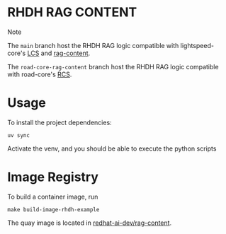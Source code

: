 # RHDH RAG CONTENT

> [!NOTE]
> The `main` branch host the RHDH RAG logic compatible with lightspeed-core's [LCS](https://github.com/lightspeed-core/lightspeed-stack) and [rag-content](https://github.com/lightspeed-core/rag-content).
> 
> The `road-core-rag-content` branch host the RHDH RAG logic compatible with road-core's [RCS](https://github.com/road-core/service).

# Usage

To install the project dependencies:
```
uv sync
```

Activate the venv, and you should be able to execute the python scripts

# Image Registry

To build a container image, run
```
make build-image-rhdh-example
```

The quay image is located in [redhat-ai-dev/rag-content](https://quay.io/repository/redhat-ai-dev/rag-content?tab=tags).